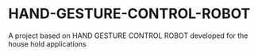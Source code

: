# HAND-GESTURE-CONTROL-ROBOT
A  project based on HAND GESTURE CONTROL ROBOT  developed for the house hold applications
